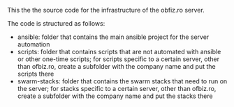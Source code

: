 This the the source code for the infrastructure of the obfiz.ro server.

The code is structured as follows:
- ansible: folder that contains the main ansible project for the server automation
- scripts: folder that contains scripts that are not automated with ansible or other one-time scripts; for scripts specific to a certain server, other than ofbiz.ro, create a subfolder with the company name and put the scripts there
- swarm-stacks: folder that contains the swarm stacks that need to run on the server; for stacks specific to a certain server, other than ofbiz.ro, create a subfolder with the company name and put the stacks there